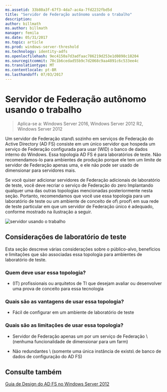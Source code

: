 ```yaml
---
ms.assetid: 33b80a3f-67f3-4da7-ac4a-7fd2232fbd5d
title: "Servidor de Federação autônomo usando o trabalho"
description: 
author: billmath
ms.author: billmath
manager: femila
ms.date: 05/31/2017
ms.topic: article
ms.prod: windows-server-threshold
ms.technology: identity-adfs
ms.openlocfilehash: 9ec4150a7d3adfaac786219d253e1d0898c18204
ms.sourcegitcommit: 70c1b6cedad55b9c7d2068c9aa4891c6c533ee4c
ms.translationtype: MT
ms.contentlocale: pt-BR
ms.lasthandoff: 07/03/2017
---
```

# <a name="stand-alone-federation-server-using-wid"></a>Servidor de Federação autônomo usando o trabalho

>Aplica-se a: Windows Server 2016, Windows Server 2012 R2, Windows Server 2012

Um servidor de Federação stand\ sozinho em serviços de Federação do Active Directory \(AD FS\) consiste em um único servidor que hospeda um serviço de Federação configurada para usar \(WID\) o banco de dados interno do Windows. Essa topologia AD FS é para laboratórios de teste. Não recomendamos-lo para ambientes de produção porque ele tem um limite de servidor de Federação apenas uma, e ele não pode ser usado de dimensionar para servidores mais.  
  
Se você quiser adicionar servidores de Federação adicionais de laboratório de teste, você deve recriar o serviço de Federação do zero Implantando qualquer uma das outras topologias mencionadas posteriormente nesta seção. Portanto, recomendamos que você use essa topologia para um laboratório de teste ou um ambiente de conceito de of\ proof\ em sua rede de teste particular em que um servidor de Federação único é adequado, conforme mostrado na ilustração a seguir.  
  
![servidor usando o trabalho](media/FedServerWID.gif)  
  
## <a name="test-lab-considerations"></a>Considerações de laboratório de teste  
Esta seção descreve várias considerações sobre o público-alvo, benefícios e limitações que são associadas essa topologia para ambientes de laboratório de teste.  
  
### <a name="who-should-use-this-topology"></a>Quem deve usar essa topologia?  
  
-   \(IT\) profissionais ou arquitetos de TI que desejam avaliar ou desenvolver uma prova de conceito para essa tecnologia  
  
### <a name="what-are-the-benefits-of-using-this-topology"></a>Quais são as vantagens de usar essa topologia?  
  
-   Fácil de configurar em um ambiente de laboratório de teste  
  
### <a name="what-are-the-limitations-of-using-this-topology"></a>Quais são as limitações de usar essa topologia?  
  
-   Servidor de Federação apenas um por um serviço de Federação \ (nenhuma funcionalidade de dimensionar para um farm\)  
  
-   Não redundantes \ (somente uma única instância de exists\ de banco de dados de configuração do AD FS)  
  

## <a name="see-also"></a>Consulte também
[Guia de Design do AD FS no Windows Server 2012](AD-FS-Design-Guide-in-Windows-Server-2012.md)
